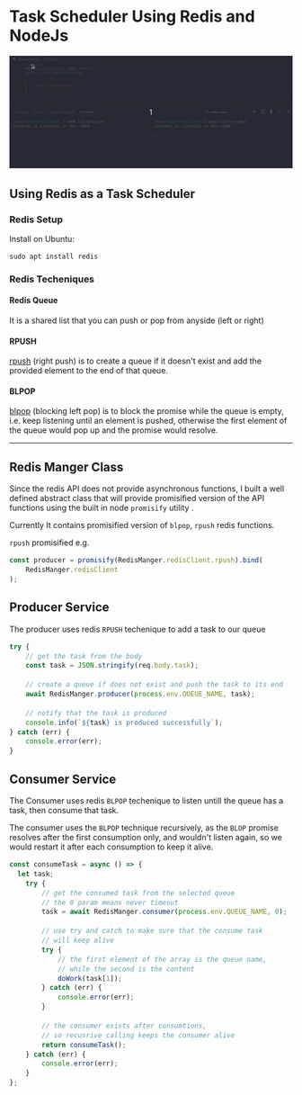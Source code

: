 # Task Scheduler Using Redis and NodeJs

![Task scheduler in action](./assets/task.gif)

## Using Redis as a Task Scheduler

### Redis Setup

Install on Ubuntu:

```
sudo apt install redis
```

### Redis Techeniques

#### Redis Queue

It is a shared list that you can push or pop from anyside (left or right)

#### RPUSH

[rpush](https://redis.io/commands/rpush) (right push) is to create a queue if it doesn't exist and add the provided element to the end of that queue.

#### BLPOP

[blpop](https://redis.io/commands/blpop) (blocking left pop) is to block the promise while the queue is empty, i.e. keep listening until an element is pushed, otherwise the first element of the queue would pop up and the promise would resolve.

---

## Redis Manger Class

Since the redis API does not provide asynchronous functions, I built a well defined abstract class that will provide promisified version of the API functions using the built in node `promisify` utility .

Currently It contains promisified version of `blpop`, `rpush` redis functions.

`rpush` promisified e.g.
```typescript
const producer = promisify(RedisManger.redisClient.rpush).bind(
	RedisManger.redisClient
);
```

## Producer Service

The producer uses redis `RPUSH` techenique to add a task to our queue

```typescript
try {
	// get the task from the body
	const task = JSON.stringify(req.body.task);

	// create a queue if does not exist and push the task to its end
	await RedisManger.producer(process.env.QUEUE_NAME, task);

	// notify that the task is produced
	console.info(`${task} is produced successfully`);
} catch (err) {
	console.error(err);
}
```

## Consumer Service

The Consumer uses redis `BLPOP` techenique to listen untill the queue has a task, then consume that task.

The consumer uses the `BLPOP` technique recursively, as the `BLOP` promise resolves after the first consumption only, and wouldn't listen again, so we would restart it after each consumption to keep it alive.

```typescript
const consumeTask = async () => {
  let task;
	try {
		// get the consumed task from the selected queue
		// the 0 param means never timeout
		task = await RedisManger.consumer(process.env.QUEUE_NAME, 0);

		// use try and catch to make sure that the consume task
		// will keep alive
		try {
			// the first element of the array is the queue name, 
			// while the second is the content
			doWork(task[1]);
		} catch (err) {
			console.error(err);
		}
		
		// the consumer exists after consumtions, 
		// so recusrive calling keeps the consumer alive
		return consumeTask();
	} catch (err) {
		console.error(err);
	}
};
```
